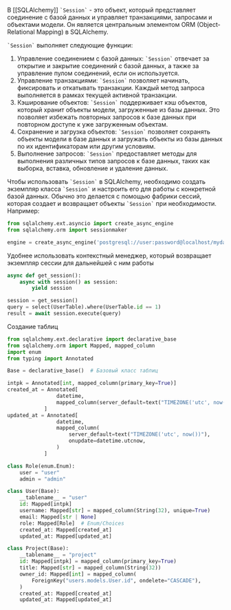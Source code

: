 В [[SQLAlchemy]] `` `Session` `` - это объект, который представляет соединение с базой данных и управляет транзакциями, запросами и объектами модели. Он является центральным элементом ORM (Object-Relational Mapping) в SQLAlchemy.

`` `Session` `` выполняет следующие функции:

1. Управление соединением с базой данных: `` `Session` `` отвечает за открытие и закрытие соединений с базой данных, а также за управление пулом соединений, если он используется.
2. Управление транзакциями: `` `Session` `` позволяет начинать, фиксировать и откатывать транзакции. Каждый метод запроса выполняется в рамках текущей активной транзакции.
3. Кэширование объектов: `` `Session` `` поддерживает кэш объектов, который хранит объекты модели, загруженные из базы данных. Это позволяет избежать повторных запросов к базе данных при повторном доступе к уже загруженным объектам.
4. Сохранение и загрузка объектов: `` `Session` `` позволяет сохранять объекты модели в базе данных и загружать объекты из базы данных по их идентификаторам или другим условиям.
5. Выполнение запросов: `` `Session` `` предоставляет методы для выполнения различных типов запросов к базе данных, таких как выборка, вставка, обновление и удаление данных.

Чтобы использовать `` `Session` `` в SQLAlchemy, необходимо создать экземпляр класса `` `Session` `` и настроить его для работы с конкретной базой данных. Обычно это делается с помощью фабрики сессий, которая создает и возвращает объекты `` `Session` `` при необходимости. Например:
```python
from sqlalchemy.ext.asyncio import create_async_engine
from sqlalchemy.orm import sessionmaker 

engine = create_async_engine('postgresql://user:password@localhost/mydatabase') session = sessionmaker(bind=engine)
```

Удобнее использовать контекстный менеджер, который возвращает экземпляр сессии для дальнейшей с ним работы

```python
async def get_session():
	async with session() as session:
		yield session

session = get_session()
query = select(UserTable).where(UserTable.id == 1)
result = await session.execute(query)
```

Создание таблиц

```python
from sqlalchemy.ext.declarative import declarative_base
from sqlalchemy.orm import Mapped, mapped_column
import enum
from typing import Annotated

Base = declarative_base()  # Базовый класс таблиц

intpk = Annotated[int, mapped_column(primary_key=True)]
created_at = Annotated[
				datetime, 
				mapped_column(server_default=text("TIMEZONE('utc', now())")),
			]
updated_at = Annotated[
				datetime,
				mapped_column(
					server_default=text("TIMEZONE('utc', now())"),
					onupdate=datetime.utcnow,
				)
			]

class Role(enum.Enum):
	user = "user"
	admin = "admin"

class User(Base):
	__tablename__ = "user"
	id: Mapped[intpk]
	username: Mapped[str] = mapped_column(String(32), unique=True)
	email: Mapped[str | None]
	role: Mapped[Role]  # Enum/Choices
	created_at: Mapped[created_at]
	updated_at: Mapped[updated_at]

class Project(Base):
	__tablename__ = "project"
	id: Mapped[intpk] = mapped_column(primary_key=True)
	title: Mapped[str] = mapped_column(String(32))
	owner_id: Mapped[int] = mapped_column(
		ForeignKey("users.models.User.id", ondelete="CASCADE"),
	)
	created_at: Mapped[created_at]
	updated_at: Mapped[updated_at]
```

